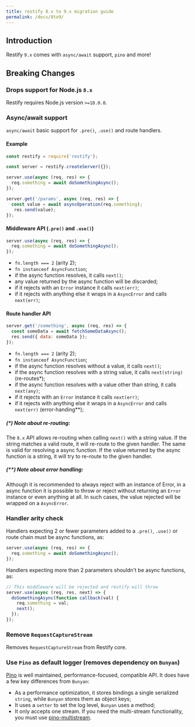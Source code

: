 ```yaml
---
title: restify 8.x to 9.x migration guide
permalink: /docs/8to9/
---
```


## Introduction

Restify `9.x` comes with `async/await` support, `pino` and more!

## Breaking Changes

### Drops support for Node.js `8.x`

Restify requires Node.js version `>=10.0.0`. 

### Async/await support

`async/await` basic support for `.pre()`, `.use()` and route handlers.

#### Example

```js
const restify = require('restify');

const server = restify.createServer({});

server.use(async (req, res) => {
  req.something = await doSomethingAsync();
});

server.get('/params', async (req, res) => {
  const value = await asyncOperation(req.something);
   res.send(value);
});
```

#### Middleware API (`.pre()` and `.use()`)

```js
server.use(async (req, res) => {
  req.something = await doSomethingAsync();
});
```
- `fn.length === 2` (arity 2);
- `fn instanceof AsyncFunction`;
- if the async function resolves, it calls `next()`;
- any value returned by the async function will be discarded;
- if it rejects with an `Error` instance it calls `next(err)`;
- if it rejects with anything else it wraps in a `AsyncError` and calls `next(err)`;

#### Route handler API

```js
server.get('/something', async (req, res) => {
  const someData = await fetchSomeDataAsync();
  res.send({ data: someData });
});
```
- `fn.length === 2` (arity 2);
- `fn instanceof AsyncFunction`;
- if the async function resolves without a value, it calls `next()`;
- if the async function resolves with a string value, it calls `next(string)` (re-routes*);
- if the async function resolves with a value other than string, it calls `next(any)`;
- if it rejects with an `Error` instance it calls `next(err)`;
- if it rejects with anything else it wraps in a `AsyncError` and calls `next(err)` (error-handing**);

##### (*) Note about re-routing:
The `8.x` API allows re-routing when calling `next()` with a string value. If the string matches a valid route,
it will re-route to the given handler. The same is valid for resolving a async function. If the value returned by
the async function is a string, it will try to re-route to the given handler.

##### (**) Note about error handling:
Although it is recommended to always reject with an instance of Error, in a async function it is possible to
throw or reject without returning an `Error` instance or even anything at all. In such cases, the value rejected
will be wrapped on a `AsyncError`.

### Handler arity check
Handlers expecting 2 or fewer parameters added to a `.pre()`, `.use()` or route chain must be async functions, as:

```js
server.use(async (req, res) => {
  req.something = await doSomethingAsync();
});
```

Handlers expecting more than 2 parameters shouldn't be async functions, as:

````js
// This middleware will be rejected and restify will throw
server.use(async (req, res, next) => {
  doSomethingAsync(function callback(val) {
    req.something = val;
    next();
  });
});
````

### Remove `RequestCaptureStream`

Removes `RequestCaptureStream` from Restify core.

### Use `Pino` as default logger (removes dependency on `Bunyan`)

[Pino](https://github.com/pinojs/pino) is well maintained, performance-focused, 
compatible API. It does have a few key differences from `Bunyan`:

- As a performance optimization, it stores bindings a single serialized `string`, 
while `Bunyan` stores them as object keys;
- It uses a `setter` to set the log level, `Bunyan` uses a method;
- It only accepts one stream. If you need the multi-stream functionality, you
must use [pino-multistream](https://github.com/pinojs/pino-multi-stream).  

